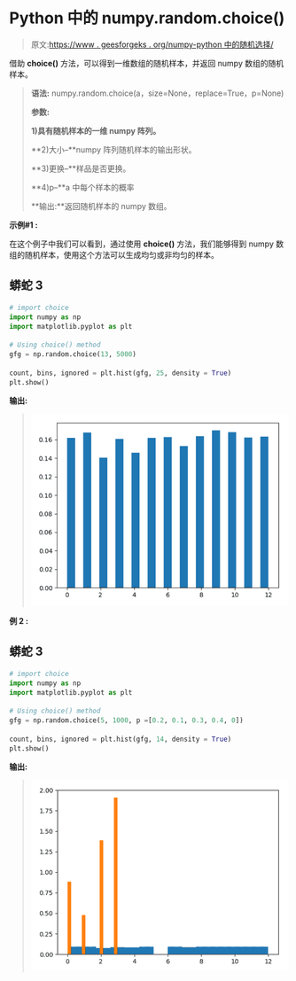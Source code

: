 # Python 中的 numpy.random.choice()

> 原文:[https://www . geesforgeks . org/numpy-python 中的随机选择/](https://www.geeksforgeeks.org/numpy-random-choice-in-python/)

借助 **choice()** 方法，可以得到一维数组的随机样本，并返回 numpy 数组的随机样本。

> **语法:** numpy.random.choice(a，size=None，replace=True，p=None)
> 
> **参数:**
> 
> **1)具有随机样本的一维 numpy 阵列。**
> 
> **2)大小–**numpy 阵列随机样本的输出形状。
> 
> **3)更换–**样品是否更换。
> 
> **4)p–**a 中每个样本的概率
> 
> **输出:**返回随机样本的 numpy 数组。

**示例#1 :**

在这个例子中我们可以看到，通过使用 **choice()** 方法，我们能够得到 numpy 数组的随机样本，使用这个方法可以生成均匀或非均匀的样本。

## 蟒蛇 3

```py
# import choice
import numpy as np
import matplotlib.pyplot as plt

# Using choice() method
gfg = np.random.choice(13, 5000)

count, bins, ignored = plt.hist(gfg, 25, density = True)
plt.show()
```

**输出:**

> ![](img/428b15027678ae479c6ca92e53800914.png)

**例 2 :**

## 蟒蛇 3

```py
# import choice
import numpy as np
import matplotlib.pyplot as plt

# Using choice() method
gfg = np.random.choice(5, 1000, p =[0.2, 0.1, 0.3, 0.4, 0])

count, bins, ignored = plt.hist(gfg, 14, density = True)
plt.show()
```

**输出:**

> ![](img/7390b3cf8adac7b1a655dd0476556acc.png)